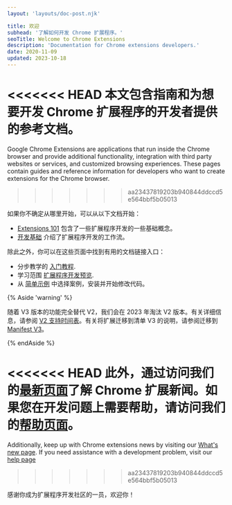 ```yaml
---
layout: 'layouts/doc-post.njk'

title: 欢迎
subhead: '了解如何开发 Chrome 扩展程序。'
seoTitle: Welcome to Chrome Extensions
description: 'Documentation for Chrome extensions developers.'
date: 2020-11-09
updated: 2023-10-18
---
```


<<<<<<< HEAD
本文包含指南和为想要开发 Chrome 扩展程序的开发者提供的参考文档。
=======
Google Chrome Extensions are applications that run inside the Chrome browser and provide additional
functionality, integration with third party websites or services, and customized browsing
experiences. These pages contain guides and reference information for developers who want to
create extensions for the Chrome browser.
>>>>>>> aa23437819203b940844ddccd5e564bbf5b05013

如果你不确定从哪里开始，可以从以下文档开始：

- [Extensions 101][doc-ext-101] 包含了一些扩展程序开发的一些基础概念。
- [开发基础][doc-dev-basics] 介绍了扩展程序开发的工作流。

除此之外，你可以在这些页面中找到有用的文档链接入口：

- 分步教学的 [入门教程][gs-tuts].
- 学习范围 [扩展程序开发预览][doc-dev-overview].
- 从 [简单示例][gh-ext-samples] 中选择案例，安装并开始修改代码。

{% Aside 'warning' %}

随着 V3 版本的功能完全替代 V2，我们会在 2023 年淘汰 V2 版本。有关详细信息，请参阅 [V2 支持时间表][doc-mv2-sunset]。有关将扩展迁移到清单 V3 的说明，请参阅迁移到[Manifest V3][migrate-to-mv3]。

{% endAside %}

<<<<<<< HEAD
此外，通过访问我们的[最新页面][doc-whats-new]了解 Chrome 扩展新闻。如果您在开发问题上需要帮助，请访问我们的[帮助页面][doc-get-help]。
=======
Additionally, keep up with Chrome extensions news by visiting our [What's new page][doc-whats-new]. If you need assistance with a development problem, visit our [help page][doc-get-help]
>>>>>>> aa23437819203b940844ddccd5e564bbf5b05013

感谢你成为扩展程序开发社区的一员，欢迎你！

[doc-dev-basics]: /docs/extensions/mv3/getstarted/development-basics
[doc-dev-overview]: /docs/extensions/mv3/devguide/
[doc-ext-101]: /docs/extensions/mv3/getstarted/extensions-101
[doc-mv2-sunset]: /docs/extensions/mv3/mv2-sunset
[doc-whats-new]: /docs/extensions/whatsnew
[doc-get-help]: /docs/extensions/gethelp
[gh-ext-samples]: /docs/extensions/samples/
[github-ext-doc]: https://github.com/GoogleChrome/developer.chrome.com
[gs-tuts]: /docs/extensions/mv3/getstarted/#tutorial
[migrate-to-mv3]: /docs/extensions/migrating/
[so-extension-tag]: https://stackoverflow.com/questions/tagged/google-chrome-extension
